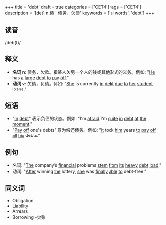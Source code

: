 +++
title = 'debt'
draft = true
categories = ['CET4']
tags = ['CET4']
description = '[det] n.债，债务，欠债'
keywords = ['ai words', 'debt']
+++

## 读音
/deb(t)/

## 释义
- **名词 n**: 债务，欠款。指某人欠另一个人的钱或其他形式的义务。例如: "[He](/zh/post/he/) has [a](/zh/post/a/) [large](/zh/post/large/) [debt](/zh/post/debt/) [to](/zh/post/to/) [pay](/zh/post/pay/) [off](/zh/post/off/)."
- **动词 v**: 欠债，负债。例如: "[She](/zh/post/she/) is currently [in](/zh/post/in/) [debt](/zh/post/debt/) [due](/zh/post/due/) [to](/zh/post/to/) [her](/zh/post/her/) [student](/zh/post/student/) loans."

## 短语
- "[In](/zh/post/in/) [debt](/zh/post/debt/)" 表示负债的状态。例如: "I'm [afraid](/zh/post/afraid/) I'm [quite](/zh/post/quite/) [in](/zh/post/in/) [debt](/zh/post/debt/) [at](/zh/post/at/) [the](/zh/post/the/) [moment](/zh/post/moment/)."
- "[Pay](/zh/post/pay/) [off](/zh/post/off/) one's debts" 意为偿还债务。例如: "[It](/zh/post/it/) took [him](/zh/post/him/) years [to](/zh/post/to/) [pay](/zh/post/pay/) [off](/zh/post/off/) [all](/zh/post/all/) [his](/zh/post/his/) debts."

## 例句
- 名词: "[The](/zh/post/the/) company's [financial](/zh/post/financial/) problems [stem](/zh/post/stem/) [from](/zh/post/from/) [its](/zh/post/its/) [heavy](/zh/post/heavy/) [debt](/zh/post/debt/) [load](/zh/post/load/)."
- 动词: "[After](/zh/post/after/) winning [the](/zh/post/the/) lottery, [she](/zh/post/she/) was [finally](/zh/post/finally/) [able](/zh/post/able/) [to](/zh/post/to/) debt-free."

## 同义词
- Obligation
- Liability
- Arrears
- Borrowing
-欠账
